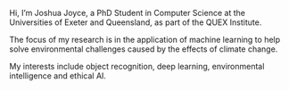 Hi, I’m Joshua Joyce, a PhD Student in Computer Science at the Universities of Exeter and Queensland, as part of the QUEX Institute.

The focus of my research is in the application of machine learning to help solve environmental challenges caused by the effects of climate change.

My interests include object recognition, deep learning, environmental intelligence and ethical AI.


